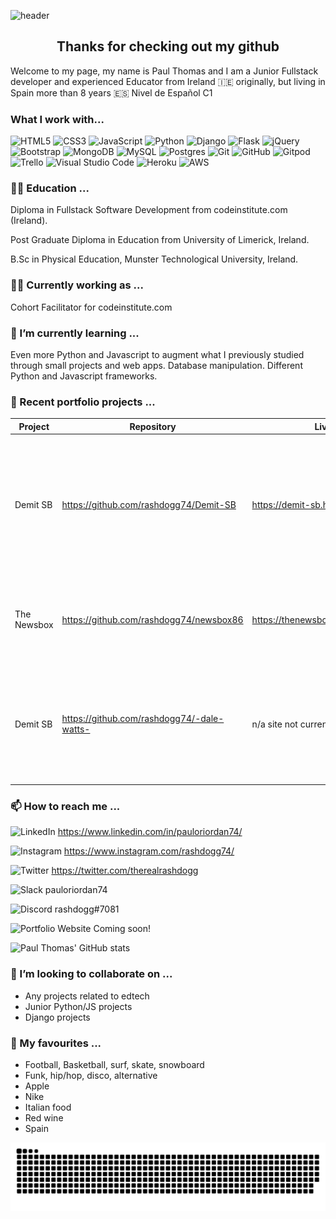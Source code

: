 ![header](https://capsule-render.vercel.app/api?type=waving&color=auto&height=200&section=header&text=hello%20world!&fontSize=60)

<h2 style="text-align: center;">Thanks for checking out my github</h2>

Welcome to my page, my name is Paul Thomas and I am a Junior Fullstack developer and experienced Educator from Ireland 🇮🇪 originally, but living in Spain more than 8 years 🇪🇸 Nivel de Español C1

### What I work with...
![HTML5](https://img.shields.io/badge/html5-%23E34F26.svg?style=for-the-badge&logo=html5&logoColor=white) ![CSS3](https://img.shields.io/badge/css3-%231572B6.svg?style=for-the-badge&logo=css3&logoColor=white) ![JavaScript](https://img.shields.io/badge/javascript-%23323330.svg?style=for-the-badge&logo=javascript&logoColor=%23F7DF1E) ![Python](https://img.shields.io/badge/python-3670A0?style=for-the-badge&logo=python&logoColor=ffdd54) ![Django](https://img.shields.io/badge/django-%23092E20.svg?style=for-the-badge&logo=django&logoColor=white) ![Flask](https://img.shields.io/badge/flask-%23000.svg?style=for-the-badge&logo=flask&logoColor=white) ![jQuery](https://img.shields.io/badge/jquery-%230769AD.svg?style=for-the-badge&logo=jquery&logoColor=white) ![Bootstrap](https://img.shields.io/badge/bootstrap-%23563D7C.svg?style=for-the-badge&logo=bootstrap&logoColor=white) ![MongoDB](https://img.shields.io/badge/MongoDB-%234ea94b.svg?style=for-the-badge&logo=mongodb&logoColor=white) ![MySQL](https://img.shields.io/badge/mysql-%2300f.svg?style=for-the-badge&logo=mysql&logoColor=white) ![Postgres](https://img.shields.io/badge/postgres-%23316192.svg?style=for-the-badge&logo=postgresql&logoColor=white) ![Git](https://img.shields.io/badge/git-%23F05033.svg?style=for-the-badge&logo=git&logoColor=white) ![GitHub](https://img.shields.io/badge/github-%23121011.svg?style=for-the-badge&logo=github&logoColor=white) ![Gitpod](https://img.shields.io/badge/gitpod-f06611.svg?style=for-the-badge&logo=gitpod&logoColor=white) ![Trello](https://img.shields.io/badge/Trello-%23026AA7.svg?style=for-the-badge&logo=Trello&logoColor=white) ![Visual Studio Code](https://img.shields.io/badge/Visual%20Studio%20Code-0078d7.svg?style=for-the-badge&logo=visual-studio-code&logoColor=white) ![Heroku](https://img.shields.io/badge/heroku-%23430098.svg?style=for-the-badge&logo=heroku&logoColor=white) ![AWS](https://img.shields.io/badge/AWS-%23FF9900.svg?style=for-the-badge&logo=amazon-aws&logoColor=white) 

### 👨‍🎓 Education ...
Diploma in Fullstack Software Development from codeinstitute.com (Ireland).

Post Graduate Diploma in Education from University of Limerick, Ireland.

B.Sc in Physical Education, Munster Technological University, Ireland.

### 👨‍💻 Currently working as ...
Cohort Facilitator for codeinstitute.com

### 🌱 I’m currently learning ...
Even more Python and Javascript to augment what I previously studied through small projects and web apps.
Database manipulation.
Different Python and Javascript frameworks.

### 📂 Recent portfolio projects ...
| Project       | Repository    | Live Site  | Description  |
| ------------- |-------------| ----------| ----------|
| Demit SB      | https://github.com/rashdogg74/Demit-SB | https://demit-sb.herokuapp.com/ | A full-stack e-commerce project built using Django, Python, HTML, CSS, and JavaScript with Stripe payments integration |
| The Newsbox      | https://github.com/rashdogg74/newsbox86 | https://thenewsbox74.herokuapp.com/ | A full-stack blog project built using Django, Python, HTML, CSS, and JavaScript |
| Demit SB      | https://github.com/rashdogg74/-dale-watts- | n/a site not currently being hosted | a full-stack web quiz, with API integration and spotify streaming built using Python, HTML, CSS, and JavaScript |

### 📫 How to reach me ...
![LinkedIn](https://img.shields.io/badge/LinkedIn-0077B5?style=for-the-badge&logo=linkedin&logoColor=white) 
https://www.linkedin.com/in/pauloriordan74/

![Instagram](https://img.shields.io/badge/Instagram-E4405F?style=for-the-badge&logo=instagram&logoColor=white) 
https://www.instagram.com/rashdogg74/

![Twitter](https://img.shields.io/badge/Twitter-1DA1F2?style=for-the-badge&logo=twitter&logoColor=white) 
https://twitter.com/therealrashdogg

![Slack](https://img.shields.io/badge/Slack-4A154B?style=for-the-badge&logo=slack&logoColor=white) pauloriordan74

![Discord](https://img.shields.io/badge/Discord-7289DA?style=for-the-badge&logo=discord&logoColor=white) rashdogg#7081

![Portfolio Website](https://img.shields.io/badge/website-000000?style=for-the-badge&logo=About.me&logoColor=white) Coming soon!

![Paul Thomas' GitHub stats](https://github-readme-stats.vercel.app/api?username=rashdogg74&show_icons=true&theme=transparent&hide=contribs,prs)

### 🤝 I’m looking to collaborate on ...
- Any projects related to edtech
- Junior Python/JS projects
- Django projects

### 💚 My favourites ...
- Football, Basketball, surf, skate, snowboard
- Funk, hip/hop, disco, alternative
- Apple
- Nike
- Italian food
- Red wine
- Spain

![Snake animation](https://github.com/rashdogg74/rashdogg74/blob/output/github-contribution-grid-snake.svg)
